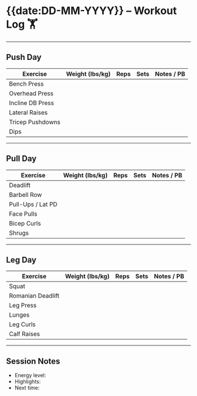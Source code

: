 
# {{date:DD-MM-YYYY}} – Workout Log 🏋️

---

## Push Day
| Exercise           | Weight (lbs/kg) | Reps | Sets | Notes / PB |
|--------------------|-----------------|------|------|------------|
| Bench Press        |                 |      |      |            |
| Overhead Press     |                 |      |      |            |
| Incline DB Press   |                 |      |      |            |
| Lateral Raises     |                 |      |      |            |
| Tricep Pushdowns   |                 |      |      |            |
| Dips               |                 |      |      |            |

---

## Pull Day
| Exercise           | Weight (lbs/kg) | Reps | Sets | Notes / PB |
|--------------------|-----------------|------|------|------------|
| Deadlift           |                 |      |      |            |
| Barbell Row        |                 |      |      |            |
| Pull-Ups / Lat PD  |                 |      |      |            |
| Face Pulls         |                 |      |      |            |
| Bicep Curls        |                 |      |      |            |
| Shrugs             |                 |      |      |            |

---

## Leg Day
| Exercise           | Weight (lbs/kg) | Reps | Sets | Notes / PB |
|--------------------|-----------------|------|------|------------|
| Squat              |                 |      |      |            |
| Romanian Deadlift  |                 |      |      |            |
| Leg Press          |                 |      |      |            |
| Lunges             |                 |      |      |            |
| Leg Curls          |                 |      |      |            |
| Calf Raises        |                 |      |      |            |

---

## Session Notes
- Energy level:  
- Highlights:  
- Next time:  
